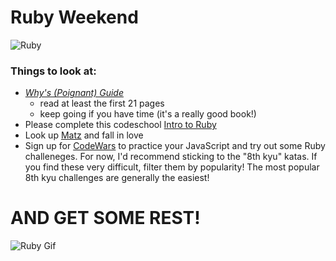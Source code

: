 # Ruby Weekend

![Ruby](http://zohararad.github.io/presentations/falling-in-love-with-ruby/presentation/images/ruby.png)

### Things to look at:

- [_Why's (Poignant) Guide_](http://www.rubyinside.com/media/poignant-guide.pdf)
  - read at least the first 21 pages
  - keep going if you have time (it's a really good book!)
- Please complete this codeschool [Intro to Ruby](http://tryruby.org/levels/1/challenges/0)
- Look up [Matz](https://en.wikipedia.org/wiki/Yukihiro_Matsumoto) and fall in love
- Sign up for [CodeWars](www.codewars.com/r/b2Ed3Q) to practice your JavaScript and try out some Ruby challeneges.  For now, I'd recommend sticking to the "8th kyu" katas. If you find these very difficult, filter them by popularity! The most popular 8th kyu challenges are generally the easiest!

# AND GET SOME REST!

![Ruby Gif](http://38.media.tumblr.com/c3156bdc971a6a53c250dbf67ca440b4/tumblr_inline_nri3lb8p5q1sdncn9_500.gif)